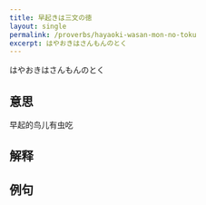 ```yaml
---
title: 早起きは三文の徳
layout: single
permalink: /proverbs/hayaoki-wasan-mon-no-toku
excerpt: はやおきはさんもんのとく
---
```


はやおきはさんもんのとく

## 意思

早起的鸟儿有虫吃

## 解释

## 例句

